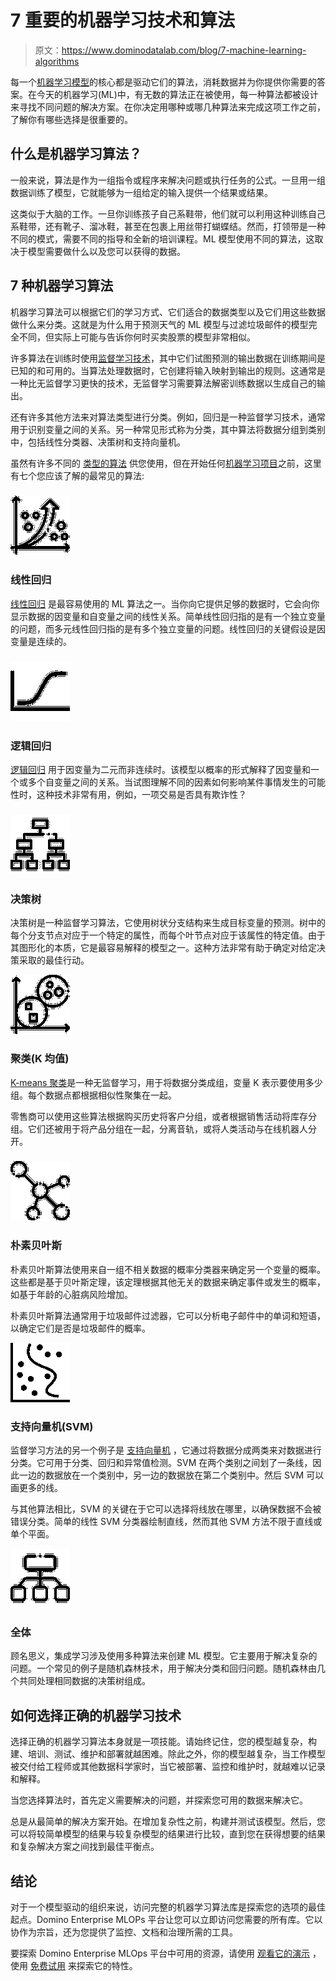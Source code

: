 # 7 重要的机器学习技术和算法

> 原文：<https://www.dominodatalab.com/blog/7-machine-learning-algorithms>

每一个[机器学习模型](https://www.dominodatalab.com/blog/an-introduction-to-model-based-machine-learning)的核心都是驱动它们的算法，消耗数据并为你提供你需要的答案。在今天的机器学习(ML)中，有无数的算法正在被使用，每一种算法都被设计来寻找不同问题的解决方案。在你决定用哪种或哪几种算法来完成这项工作之前，了解你有哪些选择是很重要的。

## 什么是机器学习算法？

一般来说，算法是作为一组指令或程序来解决问题或执行任务的公式。一旦用一组数据训练了模型，它就能够为一组给定的输入提供一个结果或结果。

这类似于大脑的工作。一旦你训练孩子自己系鞋带，他们就可以利用这种训练自己系鞋带，还有靴子、溜冰鞋，甚至在包裹上用丝带打蝴蝶结。然而，打领带是一种不同的模式，需要不同的指导和全新的培训课程。ML 模型使用不同的算法，这取决于模型需要做什么以及您可以获得的数据。

## 7 种机器学习算法

机器学习算法可以根据它们的学习方式、它们适合的数据类型以及它们用这些数据做什么来分类。这就是为什么用于预测天气的 ML 模型与过滤垃圾邮件的模型完全不同，但实际上可能与告诉你何时买卖股票的模型非常相似。

许多算法在训练时使用[监督学习技术](https://www.dominodatalab.com/blog/supervised-vs-unsupervised-learning)，其中它们试图预测的输出数据在训练期间是已知的和可用的。当算法处理数据时，它创建将输入映射到输出的规则。这通常是一种比无监督学习更快的技术，无监督学习需要算法解密训练数据以生成自己的输出。

还有许多其他方法来对算法类型进行分类。例如，回归是一种监督学习技术，通常用于识别变量之间的关系。另一种常见形式称为分类，其中算法将数据分组到类别中，包括线性分类器、决策树和支持向量机。

虽然有许多不同的 [类型的算法](https://pdfs.semanticscholar.org/c4ae/802491724aee021f31f02327b9671cead3dc.pdf) 供您使用，但在开始任何[机器学习项目](https://www.dominodatalab.com/blog/machine-learning-projects-challenges-best-practices)之前，这里有七个您应该了解的最常见的算法:

### ![Linear regression icon](img/45be4b1fb2ccc6f6d170f9cb5e6c655a.png)

### 线性回归

[线性回归](https://betterprogramming.pub/machine-learning-theory-and-programming-supervised-learning-regression-analysis-8ed2d86f5714) 是最容易使用的 ML 算法之一。当你向它提供足够的数据时，它会向你显示数据的因变量和自变量之间的线性关系。简单线性回归指的是有一个独立变量的问题，而多元线性回归指的是有多个独立变量的问题。线性回归的关键假设是因变量是连续的。

### ![Logistic Regression icon](img/40910ea3ec2e265346b48d04068c04b2.png)

### 逻辑回归

[逻辑回归](https://enlear.academy/logistic-regression-in-machine-learning-672c0e8c8053) 用于因变量为二元而非连续时。该模型以概率的形式解释了因变量和一个或多个自变量之间的关系。当试图理解不同的因素如何影响某件事情发生的可能性时，这种技术非常有用，例如，一项交易是否具有欺诈性？

### ![Decision Tree icon](img/5584cbf6f283e798836c6d5957b8e4d3.png)

### 决策树

决策树是一种监督学习算法，它使用树状分支结构来生成目标变量的预测。树中的每个分支节点对应于一个特定的属性，而每个叶节点对应于该属性的特定值。由于其图形化的本质，它是最容易解释的模型之一。这种方法非常有助于确定对给定决策采取的最佳行动。

![K Means Clustering icon](img/eb3264ceec6db1fb8a67b9fc791d023e.png)

### 聚类(K 均值)

[K-means 聚类](/blog/getting-started-with-k-means-clustering-in-python)是一种无监督学习，用于将数据分类成组，变量 K 表示要使用多少组。每个数据点都根据相似性聚集在一起。

零售商可以使用这些算法根据购买历史将客户分组，或者根据销售活动将库存分组。它们还被用于将产品分组在一起，分离音轨，或将人类活动与在线机器人分开。

### ![Naive Bayes icon](img/71c96102ce5bac30428e788840003841.png)

### 朴素贝叶斯

朴素贝叶斯算法使用来自一组不相关数据的概率分类器来确定另一个变量的概率。这些都是基于贝叶斯定理，该定理根据其他无关的数据来确定事件或发生的概率，如基于年龄的心脏病风险增加。

朴素贝叶斯算法通常用于垃圾邮件过滤器，它可以分析电子邮件中的单词和短语，以确定它们是否是垃圾邮件的概率。

![Support Vector Machine (SVM) icon](img/967b099e85fa1a0d4647391a4c8ad1f1.png)

### 支持向量机(SVM)

监督学习方法的另一个例子是 [支持向量机](https://pdfs.semanticscholar.org/c4ae/802491724aee021f31f02327b9671cead3dc.pdf) ，它通过将数据分成两类来对数据进行分类。它可用于分类、回归和异常值检测。SVM 在两个类别之间划了一条线，因此一边的数据放在一个类别中，另一边的数据放在第二个类别中。然后 SVM 可以画更多的线。

与其他算法相比，SVM 的关键在于它可以选择将线放在哪里，以确保数据不会被错误分类。简单的线性 SVM 分类器绘制直线，然而其他 SVM 方法不限于直线或单个平面。

![Ensemble icon](img/54177369c7255af18bb068785911dee1.png)

### 全体

顾名思义，集成学习涉及使用多种算法来创建 ML 模型。它主要用于解决复杂的问题。一个常见的例子是随机森林技术，用于解决分类和回归问题。随机森林由几个共同处理相同数据的决策树组成。

## 如何选择正确的机器学习技术

选择正确的机器学习算法本身就是一项技能。请始终记住，您的模型越复杂，构建、培训、测试、维护和部署就越困难。除此之外，你的模型越复杂，当工作模型被交付给工程师或其他数据科学家时，当它被部署、监控和维护时，就越难以记录和解释。

当您选择算法时，首先定义需要解决的问题，并探索您可用的数据来解决它。

总是从最简单的解决方案开始。在增加复杂性之前，构建并测试该模型。然后，您可以将较简单模型的结果与较复杂模型的结果进行比较，直到您在获得想要的结果和复杂解决方案之间找到最佳平衡点。

## 结论

对于一个模型驱动的组织来说，访问完整的机器学习算法库是探索您的选项的最佳起点。Domino Enterprise MLOPs 平台让您可以立即访问您需要的所有库。它以协作为宗旨，还为您提供了监控、文档和治理所需的工具。

要探索 Domino Enterprise MLOps 平台中可用的资源，请使用 [观看它的演示](https://www.dominodatalab.com/demo/) ，使用 [免费试用](https://www.dominodatalab.com/trial/) 来探索它的特性。